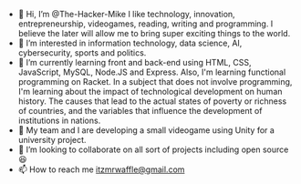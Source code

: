 - 👋 Hi, I’m @The-Hacker-Mike I like technology, innovation, entrepreneurship, videogames, reading, writing and programming. I believe the later will allow me to bring super exciting things to the world.
- 👀 I’m interested in information technology, data science, AI, cybersecurity, sports and politics.
- 🌱 I’m currently learning front and back-end using HTML, CSS, JavaScript, MySQL, Node.JS and Express. Also, I'm learning functional programming on Racket. In a subject that does not involve programming, I'm learning about the impact of technological development on human history. The causes that lead to the actual states of poverty or richness of countries, and the variables that influence the development of institutions in nations. 
- 👾 My team and I are developing a small videogame using Unity for a university project.
- 💞️ I’m looking to collaborate on all sort of projects including open source 😆
- 📫 How to reach me itzmrwaffle@gmail.com

<!---
The-Hacker-Mike/The-Hacker-Mike is a ✨ special ✨ repository because its `README.md` (this file) appears on your GitHub profile.
You can click the Preview link to take a look at your changes.
--->
